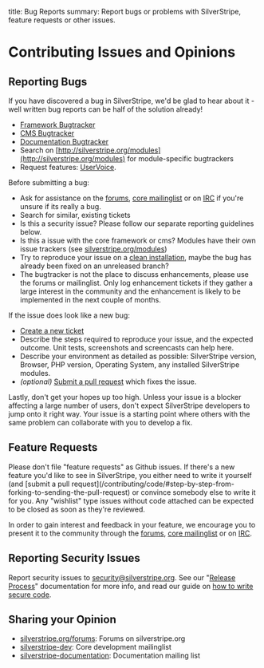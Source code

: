 title: Bug Reports
summary: Report bugs or problems with SilverStripe, feature requests or other issues.

# Contributing Issues and Opinions

## Reporting Bugs

If you have discovered a bug in SilverStripe, we'd be glad to hear about it -
well written bug reports can be half of the solution already!

 * [Framework Bugtracker](https://github.com/silverstripe/silverstripe-framework/issues)
 * [CMS Bugtracker](https://github.com/silverstripe/silverstripe-cms/issues)
 * [Documentation Bugtracker](https://github.com/silverstripe/silverstripe-framework/issues)
 * Search on [http://silverstripe.org/modules](http://silverstripe.org/modules) for module-specific bugtrackers
 * Request features: [UserVoice](http://silverstripe.uservoice.com).

Before submitting a bug:

 * Ask for assistance on the [forums](http://www.silverstripe.org/community/forums/), [core mailinglist](http://groups.google.com/group/silverstripe-dev) or on [IRC](http://irc.silverstripe.org/) if you're unsure if its really a bug.
 * Search for similar, existing tickets
 * Is this a security issue? Please follow our separate reporting guidelines below.
 * Is this a issue with the core framework or cms? Modules have their own issue trackers (see [silverstripe.org/modules](http://www.silverstripe.org/modules/))
 * Try to reproduce your issue on a [clean installation](/getting_started/composer#using-development-versions), maybe the bug has already been fixed on an unreleased branch?
 * The bugtracker is not the place to discuss enhancements, please use the forums or mailinglist.
   Only log enhancement tickets if they gather a large interest in the community
   and the enhancement is likely to be implemented in the next couple of months.

If the issue does look like a new bug:

 * [Create a new ticket](https://github.com/silverstripe/silverstripe-framework/issues/new)
 * Describe the steps required to reproduce your issue, and the expected outcome. Unit tests, screenshots and screencasts can help here.
 * Describe your environment as detailed as possible: SilverStripe version, Browser, PHP version, Operating System, any installed SilverStripe modules.
 * *(optional)* [Submit a pull request](/contributing/code/#step-by-step-from-forking-to-sending-the-pull-request) which fixes the issue.

Lastly, don't get your hopes up too high. Unless your issue is a blocker 
affecting a large number of users, don't expect SilverStripe developers to jump 
onto it right way. Your issue is a starting point where others with the same 
problem can collaborate with you to develop a fix. 

## Feature Requests

<div class="warning" markdown='1'>
Please don't file "feature requests" as Github issues. If there's a new feature 
you'd like to see in SilverStripe, you either need to write it yourself (and 
[submit a pull request](/contributing/code/#step-by-step-from-forking-to-sending-the-pull-request) or convince somebody else to 
write it for you. Any "wishlist" type issues without code attached can be 
expected to be closed as soon as they're reviewed.
</div>

In order to gain interest and feedback in your feature, we encourage you to 
present it to the community through the [forums](http://www.silverstripe.org/community/forums), 
[core mailinglist](http://groups.google.com/group/silverstripe-dev) or on 
[IRC](http://irc.silverstripe.org/).

## Reporting Security Issues

Report security issues to [security@silverstripe.org](mailto:security@silverstripe.org). 
See our "[Release Process](/contributing/release_process/#security-releases)" documentation for more info, and 
read our guide on [how to write secure code](/developer_guides/security/secure_coding/).

## Sharing your Opinion

* [silverstripe.org/forums](http://www.silverstripe.org/community/forums/): Forums on silverstripe.org
* [silverstripe-dev](http://groups.google.com/group/silverstripe-dev/): Core development mailinglist
* [silverstripe-documentation](http://groups.google.com/group/silverstripe-documentation/): Documentation mailing list
